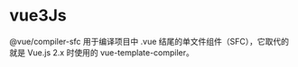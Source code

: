 # vue3Js


@vue/compiler-sfc
用于编译项目中 .vue 结尾的单文件组件（SFC），它取代的就是 Vue.js 2.x 时使用的 vue-template-compiler。
